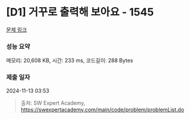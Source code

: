 # [D1] 거꾸로 출력해 보아요 - 1545 

[문제 링크](https://swexpertacademy.com/main/code/problem/problemDetail.do?contestProbId=AV2gbY0qAAQBBAS0) 

### 성능 요약

메모리: 20,608 KB, 시간: 233 ms, 코드길이: 288 Bytes

### 제출 일자

2024-11-13 03:53



> 출처: SW Expert Academy, https://swexpertacademy.com/main/code/problem/problemList.do